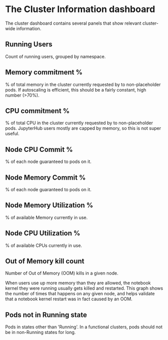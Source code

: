 # The Cluster Information dashboard

The cluster dashboard contains several panels that show relevant cluster-wide information.

## Running Users

Count of running users, grouped by namespace.

## Memory commitment %

% of total memory in the cluster currently requested by to non-placeholder pods.
If autoscaling is efficient, this should be a fairly constant, high number (>70%).

## CPU commitment %

% of total CPU in the cluster currently requested by to non-placeholder pods.
JupyterHub users mostly are capped by memory, so this is not super useful.

## Node CPU Commit %

% of each node guaranteed to pods on it.

## Node Memory Commit %

% of each node guaranteed to pods on it.

## Node Memory Utilization %

% of available Memory currently in use.

## Node CPU Utilization %

% of available CPUs currently in use.

## Out of Memory kill count

Number of Out of Memory (OOM) kills in a given node.

When users use up more memory than they are allowed, the notebook kernel they
were running usually gets killed and restarted. This graph shows the number of times
that happens on any given node, and helps validate that a notebook kernel restart was
in fact caused by an OOM.

## Pods not in Running state

Pods in states other than 'Running'.
In a functional clusters, pods should not be in non-Running states for long.